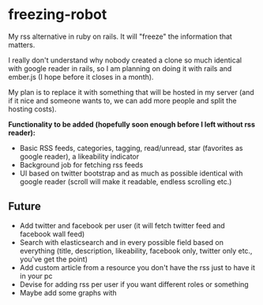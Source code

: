 freezing-robot
==============

My rss alternative in ruby on rails. It will "freeze" the information that matters.

I really don't understand why nobody created a clone so much identical with google reader in rails, so I am planning on doing it with rails and ember.js (I hope before it closes in a month).

My plan is to replace it with something that will be hosted in my server (and if it nice and someone wants to, we can add more people and split the hosting costs).


**Functionality to be added (hopefully soon enough before I left without rss reader):**

- Basic RSS feeds, categories, tagging, read/unread, star (favorites as google reader), a likeability indicator
- Background job for fetching rss feeds
- UI based on twitter bootstrap and as much as possible identical with google reader (scroll will make it readable, endless scrolling etc.)



Future
----
* Add twitter and facebook per user (it will fetch twitter feed and facebook wall feed)
* Search with elasticsearch and in every possible field based on everything (title, description, likeability, facebook only, twitter only etc., you've get the point)
* Add custom article from a resource you don't have the rss just to have it in your pc
* Devise for adding rss per user if you want different roles or something
* Maybe add some graphs with
